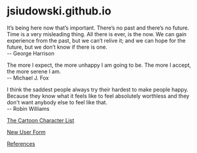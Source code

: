 # jsiudowski.github.io

It’s being here now that’s important. There’s no past and there’s no future. Time is a very misleading thing. All there is ever, is the now. We can gain experience from the past, but we can’t relive it; and we can hope for the future, but we don’t know if there is one.  
-- George Harrison

The more I expect, the more unhappy I am going to be. The more I accept, the more serene I am.  
-- Michael J. Fox

I think the saddest people always try their hardest to make people happy. Because they know what it feels like to feel absolutely worthless and they don't want anybody else to feel like that.  
-- Robin Williams

[The Cartoon Character List](cartoonsPage/cartoons.html)

[New User Form](newuser.html)

[References](references.html)